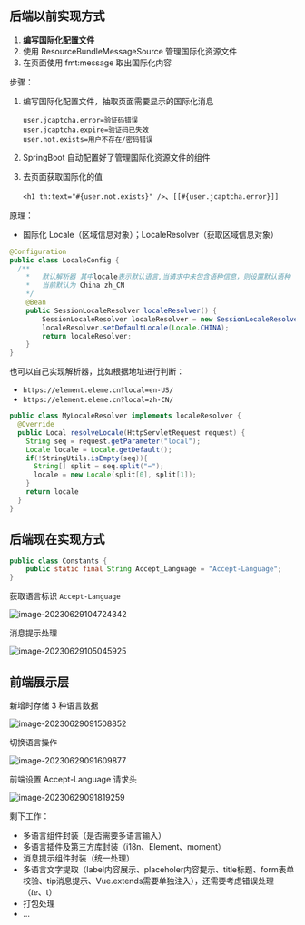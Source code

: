 ## 后端以前实现方式

1. **编写国际化配置文件**
2. 使用 ResourceBundleMessageSource 管理国际化资源文件
3. 在页面使用 fmt:message 取出国际化内容

步骤：

1. 编写国际化配置文件，抽取页面需要显示的国际化消息

   ```properties
   user.jcaptcha.error=验证码错误
   user.jcaptcha.expire=验证码已失效
   user.not.exists=用户不存在/密码错误
   ```

2. SpringBoot 自动配置好了管理国际化资源文件的组件

3. 去页面获取国际化的值

   `<h1 th:text="#{user.not.exists}" />`、`[[#{user.jcaptcha.error}]]`

原理：

- 国际化 Locale（区域信息对象）；LocaleResolver（获取区域信息对象）

```java
@Configuration
public class LocaleConfig {
  /** 
 	*	默认解析器 其中locale表示默认语言,当请求中未包含语种信息，则设置默认语种
 	*	当前默认为 China zh_CN
 	*/
	@Bean
	public SessionLocaleResolver localeResolver() {
		SessionLocaleResolver localeResolver = new SessionLocaleResolver();
		localeResolver.setDefaultLocale(Locale.CHINA);
		return localeResolver;
	}
}
```

也可以自己实现解析器，比如根据地址进行判断：

- `https://element.eleme.cn?local=en-US/`
- `https://element.eleme.cn?local=zh-CN/`

```java
public class MyLocaleResolver implements localeResolver {
  @Override
  public Local resolveLocale(HttpServletRequest request) {
    String seq = request.getParameter("local");
    Locale locale = Locale.getDefault();
    if(!StringUtils.isEmpty(seq)){
      String[] split = seq.split("=");
      locale = new Locale(split[0], split[1]);
    }
    return locale
  }
}
```

## 后端现在实现方式

```java
public class Constants {
    public static final String Accept_Language = "Accept-Language";
}
```

获取语言标识 `Accept-Language`

![image-20230629104724342](https://gitee.com/lilyn/pic/raw/master/lagoulearn-img/image-20230629104724342.png)

消息提示处理

![image-20230629105045925](https://gitee.com/lilyn/pic/raw/master/lagoulearn-img/image-20230629105045925.png)

## 前端展示层

新增时存储 3 种语言数据

![image-20230629091508852](https://gitee.com/lilyn/pic/raw/master/lagoulearn-img/image-20230629091508852.png)

切换语言操作

![image-20230629091609877](https://gitee.com/lilyn/pic/raw/master/lagoulearn-img/image-20230629091609877.png)

前端设置 Accept-Language 请求头

![image-20230629091819259](https://gitee.com/lilyn/pic/raw/master/lagoulearn-img/image-20230629091819259.png)

剩下工作：

- 多语言组件封装（是否需要多语言输入）
- 多语言插件及第三方库封装（i18n、Element、moment）
- 消息提示组件封装（统一处理）
- 多语言文字提取（label内容展示、placeholer内容提示、title标题、form表单校验、tip消息提示、Vue.extends需要单独注入），还需要考虑错误处理（$te、$t）
- 打包处理
- ...
